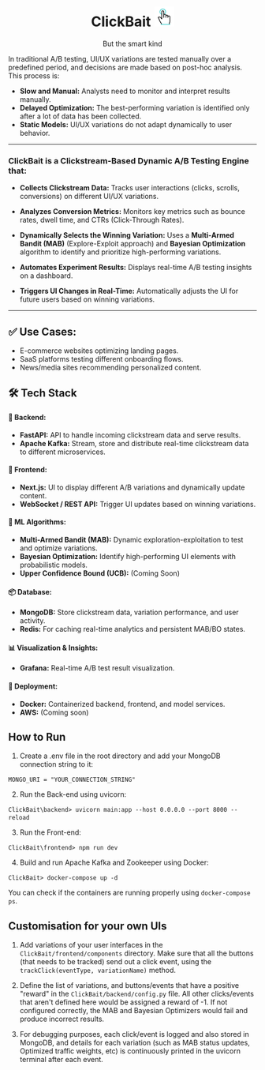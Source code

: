 <div align="center">
    <h1>
    ClickBait <img src="./click.gif" width="40px">
    </h1>
    <p>
    But the smart kind<br>
    </p>
    <p></p>
</div>

In traditional A/B testing, UI/UX variations are tested manually over a predefined period, and decisions are made based on post-hoc analysis. This process is:

- **Slow and Manual:** Analysts need to monitor and interpret results manually.
- **Delayed Optimization:** The best-performing variation is identified only after a lot of data has been collected.
- **Static Models:** UI/UX variations do not adapt dynamically to user behavior.

---

### ClickBait is a Clickstream-Based Dynamic A/B Testing Engine that:

- **Collects Clickstream Data:** Tracks user interactions (clicks, scrolls, conversions) on different UI/UX variations.

- **Analyzes Conversion Metrics:** Monitors key metrics such as bounce rates, dwell time, and CTRs (Click-Through Rates).

- **Dynamically Selects the Winning Variation:** Uses a **Multi-Armed Bandit (MAB)** (Explore-Exploit approach) and **Bayesian Optimization** algorithm to identify and prioritize high-performing variations.

- **Automates Experiment Results:** Displays real-time A/B testing insights on a dashboard.

- **Triggers UI Changes in Real-Time:** Automatically adjusts the UI for future users based on winning variations.

---

## ✅ Use Cases:

- E-commerce websites optimizing landing pages.
- SaaS platforms testing different onboarding flows.
- News/media sites recommending personalized content.

## 🛠️ Tech Stack

#### 🧩 **Backend:**
- **FastAPI:** API to handle incoming clickstream data and serve results.
- **Apache Kafka:** Stream, store and distribute real-time clickstream data to different microservices.

#### 🎨 **Frontend:**
- **Next.js:** UI to display different A/B variations and dynamically update content.
- **WebSocket / REST API:** Trigger UI updates based on winning variations.

#### 🧠 **ML Algorithms:**
- **Multi-Armed Bandit (MAB):** Dynamic exploration-exploitation to test and optimize variations.
- **Bayesian Optimization:** Identify high-performing UI elements with probabilistic models.
- **Upper Confidence Bound (UCB):** (Coming Soon)

#### 📦 **Database:**
- **MongoDB:** Store clickstream data, variation performance, and user activity.
- **Redis:** For caching real-time analytics and persistent MAB/BO states.

#### 📊 **Visualization & Insights:**
- **Grafana:** Real-time A/B test result visualization.

#### 🚀 **Deployment:**
- **Docker:** Containerized backend, frontend, and model services.
- **AWS:** (Coming soon)

## How to Run

1. Create a .env file in the root directory and add your MongoDB connection string to it:

```
MONGO_URI = "YOUR_CONNECTION_STRING"
```

2. Run the Back-end using uvicorn:

```
ClickBait\backend> uvicorn main:app --host 0.0.0.0 --port 8000 --reload
```

3. Run the Front-end:

```
ClickBait\frontend> npm run dev
```

4. Build and run Apache Kafka and Zookeeper using Docker:

```
ClickBait> docker-compose up -d
```
You can check if the containers are running properly using `docker-compose ps`.

## Customisation for your own UIs

1. Add variations of your user interfaces in the `ClickBait/frontend/components` directory. Make sure that all the buttons (that needs to be tracked) send out a click event, using the `trackClick(eventType, variationName)` method.

2. Define the list of variations, and buttons/events that have a positive "reward" in the `ClickBait/backend/config.py` file. All other clicks/events that aren't defined here would be assigned a reward of -1. If not configured correctly, the MAB and Bayesian Optimizers would fail and produce incorrect results.

3. For debugging purposes, each click/event is logged and also stored in MongoDB, and details for each variation (such as MAB status updates, Optimized traffic weights, etc) is continuously printed in the uvicorn terminal after each event.